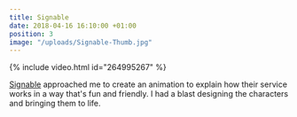 ```yaml
---
title: Signable
date: 2018-04-16 16:10:00 +01:00
position: 3
image: "/uploads/Signable-Thumb.jpg"
---
```


{% include video.html id="264995267" %}

[Signable](https://www.signable.co.uk/) approached me to create an animation to explain how their service works in a way that's fun and friendly. I had a blast designing the characters and bringing them to life.